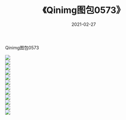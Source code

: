 ﻿---
layout: post
title:  《Qinimg图包0573》
date:   2021-02-27
img: http://imgx.orgx.ga/Qinimg图包/Qinimg图包0573/000.jpg
categories: [美女, 清纯, 唯美]
---

Qinimg图包0573

 ![](http://imgx.orgx.ga/Qinimg图包/Qinimg图包0573/001.jpg) <br>![](http://imgx.orgx.ga/Qinimg图包/Qinimg图包0573/002.jpg) <br>![](http://imgx.orgx.ga/Qinimg图包/Qinimg图包0573/003.jpg) <br>![](http://imgx.orgx.ga/Qinimg图包/Qinimg图包0573/004.jpg) <br>![](http://imgx.orgx.ga/Qinimg图包/Qinimg图包0573/005.jpg) <br>![](http://imgx.orgx.ga/Qinimg图包/Qinimg图包0573/006.jpg) <br>![](http://imgx.orgx.ga/Qinimg图包/Qinimg图包0573/007.jpg) <br>![](http://imgx.orgx.ga/Qinimg图包/Qinimg图包0573/008.jpg) <br>![](http://imgx.orgx.ga/Qinimg图包/Qinimg图包0573/009.jpg) <br>![](http://imgx.orgx.ga/Qinimg图包/Qinimg图包0573/010.jpg) <br>![](http://imgx.orgx.ga/Qinimg图包/Qinimg图包0573/011.jpg) <br>![](http://imgx.orgx.ga/Qinimg图包/Qinimg图包0573/012.jpg) <br>